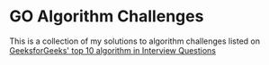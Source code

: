 # GO Algorithm Challenges

This is a collection of my solutions to algorithm challenges listed on [GeeksforGeeks' top 10 algorithm in Interview Questions](https://www.geeksforgeeks.org/top-10-algorithms-in-interview-questions/)